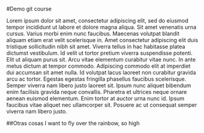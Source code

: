 #Demo git course

Lorem ipsum dolor sit amet, consectetur adipiscing elit, sed do eiusmod tempor incididunt ut labore et dolore magna aliqua. Sit amet venenatis urna cursus. Varius morbi enim nunc faucibus. Maecenas volutpat blandit aliquam etiam erat velit scelerisque in. Amet consectetur adipiscing elit duis tristique sollicitudin nibh sit amet. Viverra tellus in hac habitasse platea dictumst vestibulum. Id velit ut tortor pretium viverra suspendisse potenti. Elit ut aliquam purus sit. Arcu vitae elementum curabitur vitae nunc. In ante metus dictum at tempor commodo. Adipiscing commodo elit at imperdiet dui accumsan sit amet nulla. Id volutpat lacus laoreet non curabitur gravida arcu ac tortor. Egestas egestas fringilla phasellus faucibus scelerisque. Semper viverra nam libero justo laoreet sit. Ipsum nunc aliquet bibendum enim facilisis gravida neque convallis. Pharetra et ultrices neque ornare aenean euismod elementum. Enim tortor at auctor urna nunc id. Ipsum faucibus vitae aliquet nec ullamcorper sit. Posuere ac ut consequat semper viverra nam libero justo.

##Otras cosas
I want to fly over the rainbow, so high
